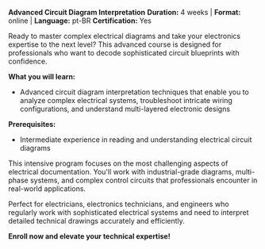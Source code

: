 **Advanced Circuit Diagram Interpretation**
**Duration:** 4 weeks | **Format:** online | **Language:** pt-BR
**Certification:** Yes

Ready to master complex electrical diagrams and take your electronics expertise to the next level? This advanced course is designed for professionals who want to decode sophisticated circuit blueprints with confidence.

**What you will learn:**
- Advanced circuit diagram interpretation techniques that enable you to analyze complex electrical systems, troubleshoot intricate wiring configurations, and understand multi-layered electronic designs

**Prerequisites:**
- Intermediate experience in reading and understanding electrical circuit diagrams

This intensive program focuses on the most challenging aspects of electrical documentation. You'll work with industrial-grade diagrams, multi-phase systems, and complex control circuits that professionals encounter in real-world applications.

Perfect for electricians, electronics technicians, and engineers who regularly work with sophisticated electrical systems and need to interpret detailed technical drawings accurately and efficiently.

**Enroll now and elevate your technical expertise!**